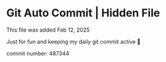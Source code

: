 # Git Auto Commit | Hidden File

This file was added Feb 12, 2025

Just for fun and keeping my daily git commit active 🤪

commit number: 487344
